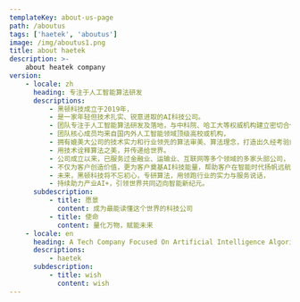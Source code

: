 ```yaml
---
templateKey: about-us-page
path: /aboutus
tags: ['haetek', 'aboutus']
image: /img/aboutus1.png
title: about haetek
description: >-
    about heatek company
version:
    - locale: zh
      heading: 专注于人工智能算法研发
      descriptions:
          - 黑顿科技成立于2019年，
          - 是一家年轻但技术扎实、锐意进取的AI科技公司。
          - 团队专注于人工智能算法研发及落地，与中科院、哈工大等权威机构建立密切合作及交流，
          - 团队核心成员均来自国内外人工智能领域顶级高校或机构，
          - 拥有媲美大公司的技术实力和行业领先的算法审美、算法理念，打造出久经考验的算法生态模式，
          - 用技术诠释算法之美，并传递给世界。
          - 公司成立以来，已服务过金融业、运输业、互联网等多个领域的多家头部公司，
          - 不仅为客户创造价值，更为客户奠基AI科技能量，帮助客户在智能时代扬帆远航。
          - 未来，黑顿科技将不忘初心，专研算法，用领跑行业的实力与服务说话，
          - 持续助力产业AI+，引领世界共同迈向智能新纪元。
      subdescription:
          - title: 愿景
            content: 成为最能读懂这个世界的科技公司
          - title: 使命
            content: 量化万物，赋能未来
    - locale: en
      heading: A Tech Company Focused On Artificial Intelligence Algorithms
      descriptions:
          - haetek
      subdescription:
          - title: wish
            content: wish
---
```

